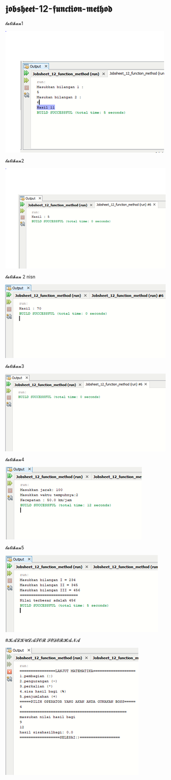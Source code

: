 # 𝖏𝖔𝖇𝖘𝖍𝖊𝖊𝖙-12-𝖋𝖚𝖓𝖈𝖙𝖎𝖔𝖓-𝖒𝖊𝖙𝖍𝖔𝖉
𝓵𝓪𝓽𝓲𝓱𝓪𝓷1


![AltText](https://github.com/rendiwibawa/jobsheet-12-function-method/blob/master/latihan1.PNG)




𝓵𝓪𝓽𝓲𝓱𝓪𝓷2


![AltText](https://github.com/rendiwibawa/jobsheet-12-function-method/blob/master/latihan2asli.PNG)





𝓵𝓪𝓽𝓲𝓱𝓪𝓷 2 nisn


![AltText](https://github.com/rendiwibawa/jobsheet-12-function-method/blob/master/latihan2sdganti...PNG)






𝓵𝓪𝓽𝓲𝓱𝓪𝓷3


![AltText](https://github.com/rendiwibawa/jobsheet-12-function-method/blob/master/latihan3.PNG)




𝓵𝓪𝓽𝓲𝓱𝓪𝓷4


![AltText](https://github.com/rendiwibawa/jobsheet-12-function-method/blob/master/latihan4.PNG)





𝓵𝓪𝓽𝓲𝓱𝓪𝓷5


![AltText](https://github.com/rendiwibawa/jobsheet-12-function-method/blob/master/latihan5.PNG)





#𝓚𝓐𝓛𝓚𝓤𝓛𝓐𝓣𝓞𝓡 𝓢𝓔𝓓𝓔𝓡𝓗𝓐𝓝𝓐


![AltText](https://github.com/rendiwibawa/jobsheet-12-function-method/blob/master/kalkulator.PNG)




